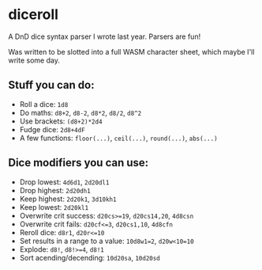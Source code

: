 # diceroll

A DnD dice syntax parser I wrote last year. Parsers are fun!

Was written to be slotted into a full WASM character sheet, which maybe I'll write some day.

## Stuff you can do:
 - Roll a dice: `1d8`
 - Do maths: `d8+2`, `d8-2`, `d8*2`, `d8/2`, `d8^2`
 - Use brackets: `(d8+2)*2d4`
 - Fudge dice: `2d8+4dF`
 - A few functions: `floor(...)`, `ceil(...)`, `round(...)`, `abs(...)`
 
## Dice modifiers you can use:
 - Drop lowest: `4d6d1`, `2d20dl1`
 - Drop highest: `2d20dh1`
 - Keep highest: `2d20k1`, `3d10kh1`
 - Keep lowest: `2d20kl1`
 - Overwrite crit success: `d20cs>=19`, `d20cs14,20`, `4d8csn`
 - Overwrite crit fails: `d20cf<=3`, `d20cs1,10`, `4d8cfn`
 - Reroll dice: `d8r1`, `d20r<=10`
 - Set results in a range to a value: `10d8w1=2`, `d20w<10=10`
 - Explode: `d8!`, `d8!>=4`, `d8!1`
 - Sort acending/decending: `10d20sa`, `10d20sd`
